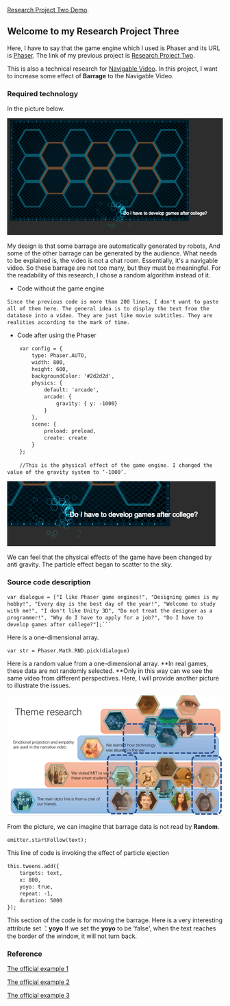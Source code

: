 [Research Project Two Demo](http://www.06-90.com/projects/p3/index.html). 



## Welcome to my Research Project Three

Here, I have to say that the game engine which I used is Phaser and its URL is [Phaser](http://phaser.io/). The link of my previous project is [Research Project Two](https://github.com/ChenLyu01/Research-Project-2).

This is also a technical research for [Navigable Video](http://www.06-90.com/final/finalprojectChenLyu.html). In this project, I want to increase some effect of **Barrage** to the Navigable Video. 

### Required technology

In the picture below.

![Image text](https://github.com/ChenLyu01/Research-Project-3/blob/master/image/image1.png) 

My design is that some barrage are automatically generated by robots, And some of the other barrage can be generated by the audience. What needs to be explained is, the video is not a chat room. Essentially, it's a navigable video. So these barrage are not too many, but they must be meaningful. For the readability of this research, I chose a random algorithm instead of it.





- Code without the game engine

```
Since the previous code is more than 200 lines, I don't want to paste all of them here. The general idea is to display the text from the database into a video. They are just like movie subtitles. They are realities according to the mark of time.

```






- Code after using the Phaser

```
	var config = {
		type: Phaser.AUTO,
		width: 800,
		height: 600,
		backgroundColor: '#2d2d2d',
		physics: {
			default: 'arcade',
			arcade: {
				gravity: { y: -1000}
			}
		},			
		scene: {
			preload: preload,
			create: create
		}
	};	
	
	//This is the physical effect of the game engine. I changed the value of the gravity system to ‘-1000’.
```

![Image text](https://github.com/ChenLyu01/Research-Project-3/blob/master/image/image2.png)

We can feel that the physical effects of the game have been changed by anti gravity. The particle effect began to scatter to the sky.






### Source code description

```
var dialogue = ["I like Phaser game engines!", "Designing games is my hobby!", "Every day is the best day of the year!", "Welcome to study with me!", "I don't like Unity 3D", "Do not treat the designer as a programmer!", "Why do I have to apply for a job?", "Do I have to develop games after college?"];```	
```
Here is a one-dimensional array.


```
var str = Phaser.Math.RND.pick(dialogue) 
```
Here is a random value from a one-dimensional array. **In real games, these data are not randomly selected. **Only in this way can we see the same video from different perspectives. Here, I will provide another picture to illustrate the issues.

![Image text](https://github.com/ChenLyu01/Research-Project-3/blob/master/image/image3.png)

From the picture, we can imagine that barrage data is not read by **Random**.



```
emitter.startFollow(text);
```
This line of code is invoking the effect of particle ejection


```
this.tweens.add({
	targets: text,
	x: 800,
	yoyo: true,
	repeat: -1,
	duration: 5000
});

```
This section of the code is for moving the barrage. Here is a very interesting attribute set ：**yoyo** If we set the **yoyo** to be 'false', when the text reaches the border of the window, it will not turn back.






### Reference
[The official example 1](https://labs.phaser.io/edit.html?src=src\input\mouse\text%20input%20test.js) 

[The official example 2](http://www.phaser.io/tutorials/getting-started-phaser3/part5) 

[The official example 3](https://labs.phaser.io/edit.html?src=src\input\mouse\poll%20only%20on%20move.js) 